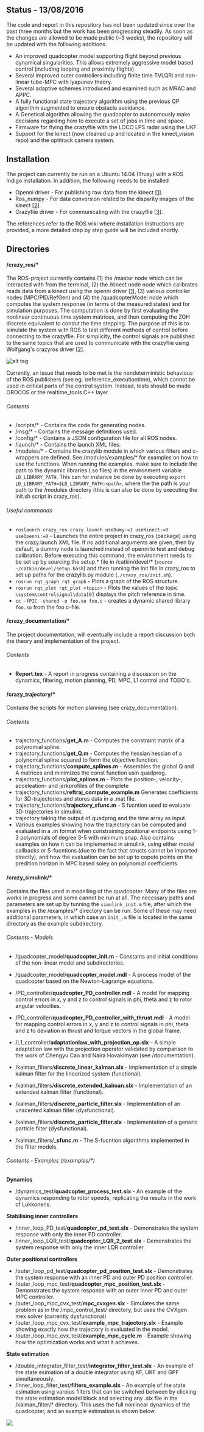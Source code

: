 ## Status - 13/08/2016
The code and report in this repository has not been updated since over the past three months but the work has been progressing steadily. As soon as the changes are allowed to be made public (~3 weeks), the repository will be updated with the following additions.

* An improved quadcopter model supporting flight beyond previous dynamical singularities. This allows extremely aggressive model based control (including looping and proximity flights).
* Several improved outer controllers including finite time TVLQRi and non-linear tube-MPC with lyapunov theory.
* Several adaptive schemes introduced and examined such as MRAC and APPC.
* A fully functional state trajectory algorithm using the previous QP algorithm augmented to ensure obstacle avoidance.
* A Genetical algorithm allowing the quadcopter to autonomously make decisions regarding how to execute a set of jobs in time and space.
* Firmware for flying the crazyflie with the LOCO LPS radar using the UKF.
* Support for the kinect (now cleaned up and located in the kinect_vision repo) and the optitrack camera system.

## Installation
The project can currently be run on a Ubuntu 14.04 (Trusy) with a ROS Indigo installation. In addition, the following needs to be installed

* Openni driver - For publishing raw data from the kinect [[1]].
* Ros_numpy - For data conversion related to the disparity images of the kinect [[2]].
* Crazyflie driver - For communicating with the crazyflie [[3]].

The references refer to the ROS  wiki where installation instructions are provided, a more detailed step by step guide will be included shortly.

## Directories

#### /crazy_ros/*
The ROS-project currently contains (1) the /master node which can be interacted with from the terminal, (2) the /kinect node node which calibrates reads data from a kinect using the openni driver [[1]], (3) various controller nodes (MPC/PID/RefGen) and (4) the /quadcopterModel node which computes the system response (in terms of the measured states) and for simulation purposes. The computation is done by first evaluating the nonlinear continuous time system matrices, and then computing the ZOH discrete equivalent to condut the time stepping. The purpose of this is to simulate the system with ROS to test different methods of control before connecting to the crazyflie. For simplicity, the control signals are published to the same topics that are used to communicate with the crazyflie using Wolfgang's crazyros driver [[2]].

![alt tag](https://github.com/mgreiff/crazyflie_project/blob/master/crazy_documentation/figures/ROSstruct.png)

Currently, an issue that needs to be met is the nondeterministic behavious of the ROS publishers (see eg. \reference_executiontime), which cannot be used in critical parts of the control system. Instead, tests should be made OROCOS or the realtime_tools C++ layer.

###### Contents
* /scripts/* - Contains the code for generating nodes.
* /msg/* - Contains the message definitions used.
* /config/* - Contains a JSON configuration file for all ROS nodes.
* /launch/* - Contains the launch XML files.
* /modules/* - Contains the crazylib module in which various filters and c-wrappers are defined. See /modules/examples/* for examples on how to use the functions. When running the examples, make sure to include the path to the dynamic libraries (.so files) in the environment variable ``LD_LIBRARY_PATH``. This can for instance be done by executing ``export LD_LIBRARY_PATH=$LD_LIBRARY_PATH:<path>``, where the the path is your path to the /modules directory (this is can also be done by executing the init.sh script in crazy_ros).

###### Useful commands
* ``roslaunch crazy_ros crazy.launch useDumy:=1 useKinect:=0 useOpenni:=0`` - Launches the entire project in crazy_ros (package) using the crazy.launch XML file. If no additional arguments are given, then by default, a dummy node is launched instead of openni to test and debug calibration. Before executing this command, the environment needs to be set up by sourcing the setup.* file in /catkin/devel/* (``source ~/catkin/devel/setup.bash``) and then running the init file in crazy_ros to set up paths for the crazylib.py module (``./crazy_ros/init.sh``).
* ``rosrun rqt_graph rqt_graph`` - Plots a graph of the ROS structure.
* ``rosrun rqt_plot rqt_plot <topic>``  - Plots the values of the topic ``\system\controlsignal\data[0]`` displays the pitch reference in time.
* ``cc -fPIC -shared -o foo.so foo.c`` - creates a dynamic shared library ``foo.so`` from the foo c-file.

[1]: http://wiki.ros.org/openni_kinect
[2]: http://wiki.ros.org/ros_numpy
[3]: http://wiki.ros.org/crazyflie


#### /crazy_documentation/*
The project documentation, will eventually include a report discussion both the theory and implementation of the project. 

###### Contents
* **Report.tex** - A report in progress containing a discussion on the dynamics, filtering, motion planning, PD, MPC, L1 control and TODO's.

#### /crazy_trajectory/*
Contains the scripts for motion planning (see crazy_documentation).

###### Contents
* trajectory_functions/**get_A.m** - Computes the constraint matrix of a polynomial spline.
* trajectory_functions/**get_Q.m** - Computes the hessian hessian of a polynomial spline squared to form the objective function.
* trajectory_functions/**compute_splines.m** - Assembles the global Q and A matrices and minimizes the const function usin quadprog.
* trajectory_functions/**plot_splines.m** - Plots the position-, velocity-, acceleation- and jerkprofiles of the complete
* trajectory_functions/**reftraj_compute_example.m** Generates coefficients for 3D-trajectories and stores data in a .mat file. 
* trajectory_functions/**trajectory_sfunc.m** - S fucntion used to evaluate 3D-trajectories in simulink.
* trajectory taking the output of quadprog and the time array as input.
* Various examples showing how the trajectory can be computed and evaluated in a .m format when constraining positional endpoints using 1-3 polynomials of degree 3-5 with minimum snap. Also contains examples on how it can be implemented in simulink, using either model callbacks or S-fucntions (due to the fact that structs cannot be imported directly), and how the evaluation can be set up to copute points on the predition horizon in MPC based soley on polynomial coefficients.

#### /crazy_simulink/*
Contains the files used in modelling of the quadcopter. Many of the files are works in progress and some cannot be run at all. The necessary paths and parameters are set up by tunning the ``simulink_init.m`` file, after which the examples in the /examples/* directory can be run. Some of these may need additional parameters, in which case an ``init_.m`` file is located in the same directory as the example subdirectory.

###### Contents - Models
* /quadcopter_model/**quadcopter_init.m** - Constants and initial conditions of the non-linear model and subdirectories.
* /quadcopter_model/**quadcopter_model.mdl** - A process model of the quadcopter based on the Newton-Lagrange equations.

* /PD_controller/**quadcopter_PD_controller.mdl** - A model for mapping control errors in x, y and z to control signals in phi, theta and z to rotor angular velocities.
* /PD_controller/**quadcopter_PD_controller_with_thrust.mdl** - A model for mapping control errors in x, y and z to control signals in phi, theta and z to deviation in thrust and torque vectors in the global frame.

* /L1_controller/**adaptationlaw_with_projection_op.slx** - A simple adaptation law with the projection operator validated by comparison to the work of Chengyu Cao and Naira Hovakimyan (see /documentation).

* /kalman_filters/**discrete_linear_kalman.slx** - Implementation of a simple kalman filter for the linearized system (functional).
* /kalman_filters/**discrete_extended_kalman.slx** - Implementation of an extended kalman filter (functional).
* /kalman_filters/**discrete_particle_filter.slx** - Implementation of an unscented kalman filter (dysfunctional).
* /kalman_filters/**discrete_particle_filter.slx** - Implementation of a generic particle filter (dysfunctional).
* /kalman_filters/**_sfunc.m** - The S-fucntion algorithms implemented in the filter models.

###### Contents - Examples (/examples/*)
**Dynamics**
* /dynamics_test/**quadcopter_process_test.slx** - An example of the dynamics responding to rotor speeds, replicating the results in the work of Lukkonens.

**Stabilising inner controllers**
* /inner_loop_PD_test/**quadcopter_pd_test.slx** - Demonstrates the system response with only the inner PD controller.
* /inner_loop_LQR_test/**quadcopter_LQR_2_test.slx** - Demonstrates the system response with only the inner LQR controller.

**Outer positional controllers**
* /outer_loop_pd_test/**quadcopter_pd_position_test.slx** - Demonstrates the system response with an inner PD and outer PD position controller.
* /outer_loop_mpc_test/**quadcopter_mpc_position_test.slx** - Demonstrates the system response with an outer inner PD and outer MPC controller.
* /outer_loop_mpc_cvx_test/**mpc_cvxgen.slx** - Simulates the same problem as in the /mpc_control_test/ directory, but uses the CVXgen mex solver (currently dysfunctional) 
* /outer_loop_mpc_cvx_test/**example_mpc_trajectory.slx** - Example showing exactly how the trajectory is evaluated in the model.
* /outer_loop_mpc_cvx_test/**example_mpc_cycle.m** - Example showing how the optimization works and what it achieves.

**State estimation**
* /double_integrator_filter_test/**integrator_filter_test.slx** - An example of the state esimation of a double integrator using KF, UKF and GPF simultaneously.
* /inner_loop_filter_test/**filters_example.slx** - An example of the state esimation using varoius filters that can be switched between by clicking the state estimation model block and selecting any .slx file in the /kalman_filter/* directory. This uses the full nonlinear dynamics of the quadcopter, and an example estimation is shown below.

<img src="https://github.com/mgreiff/crazyflie_project/blob/master/crazy_documentation/figures/KalmanFilterComparison.png">


